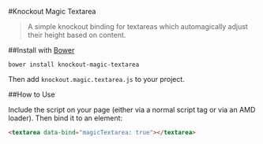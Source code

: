 #Knockout Magic Textarea

> A simple knockout binding for textareas which automagically adjust their height based on content.

##Install with [Bower](http://bower.io/)

```
bower install knockout-magic-textarea
```

Then add `knockout.magic.textarea.js` to your project.

##How to Use

Include the script on your page (either via a normal script tag or via an AMD loader). Then bind it to an element:

```html
<textarea data-bind="magicTextarea: true"></textarea>
```
